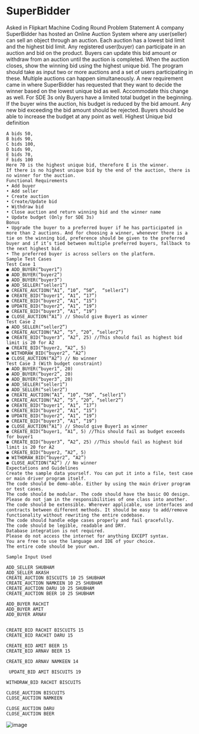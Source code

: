 # SuperBidder

Asked in Flipkart Machine Coding Round
Problem Statement
A company SuperBidder has hosted an Online Auction System where any user(seller) can sell an object through an auction.
Each auction has a lowest bid limit and the highest bid limit.
Any registered user(buyer) can participate in an auction and bid on the product. Buyers can update this bid amount or withdraw from an auction until the auction is completed.
When the auction closes, show the winning bid using the highest unique bid.
The program should take as input two or more auctions and a set of users participating in these. Multiple auctions can happen simultaneously.
A new requirement came in where SuperBidder has requested that they want to decide the winner based on the lowest unique bid as well. Accommodate this change as well.
For SDE 3s only
Buyers have a limited total budget in the beginning. If the buyer wins the auction, his budget is reduced by the bid amount. Any new bid exceeding the bid amount should be rejected. Buyers should be able to increase the budget at any point as well.
Highest Unique bid definition

```For a set of users A, B, C, D, E participating in auction A1
A bids 50,
B bids 90,
C bids 100,
D bids 90,
E bids 70,
F bids 100
Here 70 is the highest unique bid, therefore E is the winner.
If there is no highest unique bid by the end of the auction, there is no winner for the auction.
Functional Requirements
• Add buyer
• Add seller
• Create auction
• Create/Update bid
• Withdraw bid
• Close auction and return winning bid and the winner name
• Update budget (Only for SDE 3s)
Bonus
• Upgrade the buyer to a preferred buyer if he has participated in more than 2 auctions. And for choosing a winner, whenever there is a tie on the winning bid, preference should be given to the preferred buyer and if it’s tied between multiple preferred buyers, fallback to the next highest bid.
• The preferred buyer is across sellers on the platform.
Sample Test Cases
Test Case 1
● ADD_BUYER(“buyer1”)
● ADD_BUYER(“buyer2”)
● ADD_BUYER(“buyer3”)
● ADD_SELLER(“seller1”)
● CREATE_AUCTION(“A1”, “10”, “50”,  “seller1”)
● CREATE_BID(“buyer1”, “A1”, “17”)
● CREATE_BID(“buyer2”, “A1”, “15”)
● UPDATE_BID(“buyer2”, “A1”, “19”)
● CREATE_BID(“buyer3”, “A1”, “19”)
● CLOSE_AUCTION(“A1”) // Should give Buyer1 as winner
Test Case 2
● ADD_SELLER(“seller2”)
● CREATE_AUCTION(“A2”, “5”, “20”, “seller2”)
● CREATE_BID(“buyer3”, ”A2”, 25) //This should fail as highest bid limit is 20 for A2
● CREATE_BID(“buyer2, ”A2”, 5)
● WITHDRAW_BID(“buyer2”, “A2”)
● CLOSE_AUCTION(“A2”) // No winner
Test Case 3 (With budget constraint)
● ADD_BUYER(“buyer1”, 20)
● ADD_BUYER(“buyer2”, 20)
● ADD_BUYER(“buyer3”, 20)
● ADD_SELLER(“seller1”)
● ADD_SELLER(“seller2”)
● CREATE_AUCTION(“A1”, “10”, “50”, “seller1”)
● CREATE_AUCTION(“A2”, “5”, “20”, “seller2”)
● CREATE_BID(“buyer1”, “A1”, “17”)
● CREATE_BID(“buyer2”, “A1”, “15”)
● UPDATE_BID(“buyer2”, “A1”, “19”)
● CREATE_BID(“buyer3”, “A1”, “19”)
● CLOSE_AUCTION(“A1”) // Should give Buyer1 as winner
● CREATE_BID(“buyer1, ”A1”, 5) //This should fail as budget exceeds for buyer1
● CREATE_BID(“buyer3”, ”A2”, 25) //This should fail as highest bid limit is 20 for A2
● CREATE_BID(“buyer2, ”A2”, 5)
● WITHDRAW_BID(“buyer2”, “A2”)
● CLOSE_AUCTION(“A2”) // No winner
Expectations and Guidelines
Create the sample data yourself. You can put it into a file, test case or main driver program itself.
The code should be demo-able. Either by using the main driver program or test cases.
The code should be modular. The code should have the basic OO design. Please do not jam in the responsibilities of one class into another.
The code should be extensible. Wherever applicable, use interfaces and contracts between different methods. It should be easy to add/remove functionality without rewriting the entire codebase.
The code should handle edge cases properly and fail gracefully.
The code should be legible, readable and DRY.
Database integration is not required.
Please do not access the internet for anything EXCEPT syntax.
You are free to use the language and IDE of your choice.
The entire code should be your own.
```



	Sample Input Used
	
	ADD_SELLER SHUBHAM
	ADD_SELLER AKASH
	CREATE_AUCTION BISCUITS 10 25 SHUBHAM
	CREATE_AUCTION NAMKEEN 10 25 SHUBHAM
	CREATE_AUCTION DARU 10 25 SHUBHAM
	CREATE_AUCTION BEER 10 25 SHUBHAM
	
	ADD_BUYER RACHIT
	ADD_BUYER AMIT 
	ADD_BUYER ARNAV 
	
	
	CREATE_BID RACHIT BISCUITS 15
	CREATE_BID RACHIT DARU 15
	
	CREATE_BID AMIT BEER 15
	CREATE_BID ARNAV BEER 15
	
	CREATE_BID ARNAV NAMKEEN 14
	
	 UPDATE_BID AMIT BISCUITS 19
	
	WITHDRAW_BID RACHIT BISCUITS
	
	CLOSE_AUCTION BISCUITS
	CLOSE_AUCTION NAMKEEN
	
	CLOSE_AUCTION DARU
	CLOSE_AUCTION BEER

![image](https://github.com/shubhamharitash/SuperBidder/assets/47567303/b7212e72-57c9-471f-8d3d-9b2482ddb911)